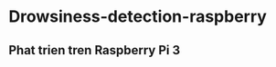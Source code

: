 # Drowsiness-detection-raspberry
Phat trien tren Raspberry Pi 3
-----------------------------------------------------------------------------

